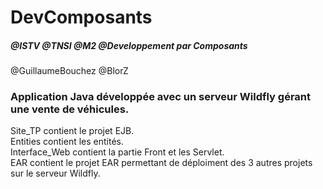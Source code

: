 # DevComposants

##### @ISTV @TNSI @M2 @Developpement par Composants
@GuillaumeBouchez @BlorZ

### Application Java développée avec un serveur Wildfly gérant une vente de véhicules.

Site_TP contient le projet EJB.<br>
Entities contient les entités.<br>
Interface_Web contient la partie Front et les Servlet.<br>
EAR contient le projet EAR permettant de déploiment des 3 autres projets sur le serveur Wildfly.
